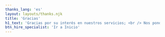 ```yaml
---
thanks_lang: 'es'
layout: layouts/thanks.njk
title: 'Gracias'
h1_text: 'Gracias por su interés en nuestros servicios; <br /> Nos pondremos en contacto con usted pronto.'
btn_hire_specialist: 'Ir a Inicio'
---
```

